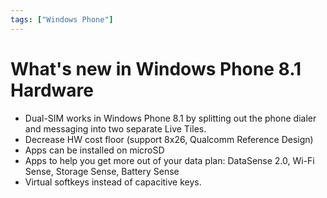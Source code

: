 ```yaml
---
tags: ["Windows Phone"]
---
```


# What's new in Windows Phone 8.1 Hardware
<!--markdownlint-disable MD013 MD029 MD036 MD024 MD033 MD040 MD042 MD001 MD051 MD025 MD052-->
- Dual-SIM works in Windows Phone 8.1 by splitting out the phone dialer and messaging into two separate Live Tiles.
- Decrease HW cost floor (support 8x26, Qualcomm Reference Design)
- Apps can be installed on microSD
- Apps to help you get more out of your data plan: DataSense 2.0, Wi-Fi Sense, Storage Sense, Battery Sense
- Virtual softkeys instead of capacitive keys.
